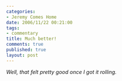 ```yaml
--- 
categories: 
- Jeremy Comes Home
date: 2006/11/22 00:21:00
tags: 
- commentary
title: Much better!
comments: true
published: true
layout: post
---
```


<em>Well, that felt pretty good once I got it rolling.</em>

